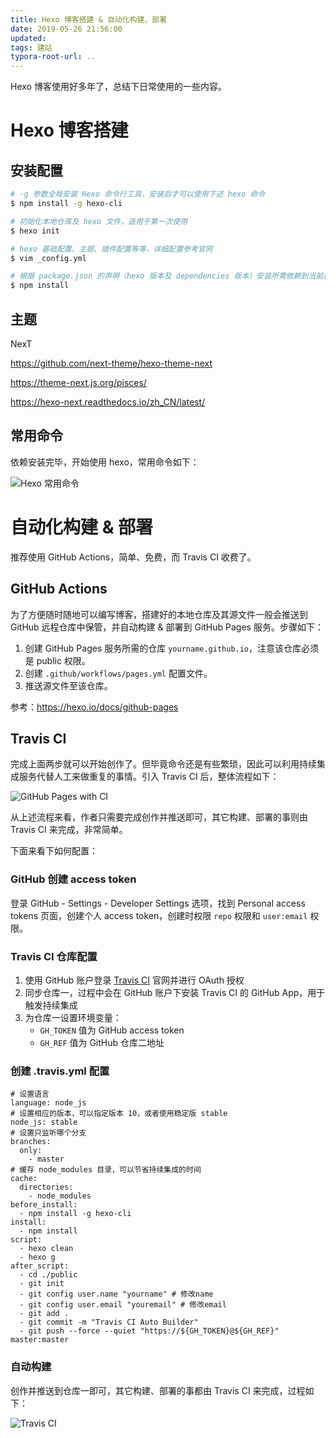 ```yaml
---
title: Hexo 博客搭建 & 自动化构建、部署
date: 2019-05-26 21:56:00
updated:
tags: 建站
typora-root-url: ..
---
```


Hexo 博客使用好多年了，总结下日常使用的一些内容。

# Hexo 博客搭建

## 安装配置

```bash
# -g 参数全局安装 Hexo 命令行工具，安装后才可以使用下述 hexo 命令
$ npm install -g hexo-cli

# 初始化本地仓库及 hexo 文件，适用于第一次使用
$ hexo init

# hexo 基础配置、主题、插件配置等等，详细配置参考官网
$ vim _config.yml

# 根据 package.json 的声明（hexo 版本及 dependencies 版本）安装所需依赖到当前目录 node_modules
$ npm install
```

## 主题

NexT

https://github.com/next-theme/hexo-theme-next

https://theme-next.js.org/pisces/

https://hexo-next.readthedocs.io/zh_CN/latest/

## 常用命令

依赖安装完毕，开始使用 hexo，常用命令如下：

![Hexo 常用命令](/img/hexo/hexo_cmd.png)

# 自动化构建 & 部署

推荐使用 GitHub Actions，简单、免费，而 Travis CI 收费了。

## GitHub Actions

为了方便随时随地可以编写博客，搭建好的本地仓库及其源文件一般会推送到 GitHub 远程仓库中保管，并自动构建 & 部署到 GitHub Pages 服务。步骤如下：

1. 创建 GitHub Pages 服务所需的仓库 `yourname.github.io`，注意该仓库必须是 public 权限。
2. 创建 `.github/workflows/pages.yml` 配置文件。
3. 推送源文件至该仓库。

参考：https://hexo.io/docs/github-pages

## Travis CI

完成上面两步就可以开始创作了。但毕竟命令还是有些繁琐，因此可以利用持续集成服务代替人工来做重复的事情。引入 Travis CI 后，整体流程如下：

![GitHub Pages with CI](/img/hexo/github-pages-ci.png)

从上述流程来看，作者只需要完成创作并推送即可，其它构建、部署的事则由 Travis CI 来完成，非常简单。

下面来看下如何配置：

### GitHub 创建 access token

登录 GitHub - Settings - Developer Settings 选项，找到 Personal access tokens 页面，创建个人 access token，创建时权限 `repo` 权限和 `user:email` 权限。

### Travis CI 仓库配置

1. 使用 GitHub 账户登录 [Travis CI](https://travis-ci.org/) 官网并进行 OAuth 授权
2. 同步仓库一，过程中会在 GitHub 账户下安装 Travis CI 的 GitHub App，用于触发持续集成
3. 为仓库一设置环境变量：
   - `GH_TOKEN` 值为 GitHub access token
   - `GH_REF` 值为 GitHub 仓库二地址

### 创建 .travis.yml 配置

```YML
# 设置语言
language: node_js
# 设置相应的版本，可以指定版本 10，或者使用稳定版 stable
node_js: stable
# 设置只监听哪个分支
branches:
  only:
    - master
# 缓存 node_modules 目录，可以节省持续集成的时间
cache:
  directories:
    - node_modules
before_install:
  - npm install -g hexo-cli
install:
  - npm install
script:
  - hexo clean
  - hexo g
after_script:
  - cd ./public
  - git init
  - git config user.name "yourname" # 修改name
  - git config user.email "youremail" # 修改email
  - git add .
  - git commit -m "Travis CI Auto Builder"
  - git push --force --quiet "https://${GH_TOKEN}@${GH_REF}" master:master
```

### 自动构建

创作并推送到仓库一即可，其它构建、部署的事都由 Travis CI 来完成，过程如下：

![Travis CI](/img/hexo/travis_ci.png)